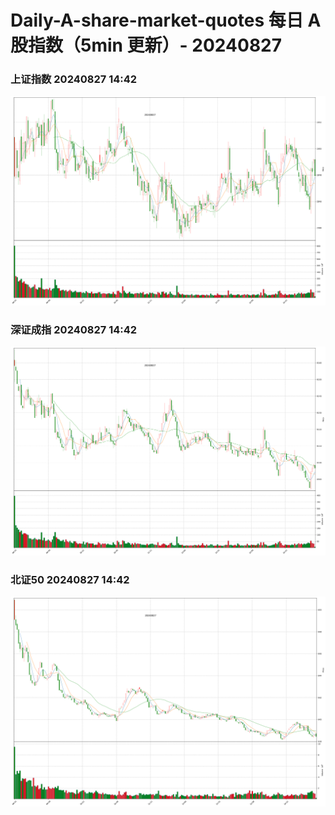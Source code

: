
# Daily-A-share-market-quotes 每日 A 股指数（5min 更新）- 20240827

### 上证指数 20240827 14:42
![](./fig/2024/8/20240827-sh000001.png)

### 深证成指 20240827 14:42
![](./fig/2024/8/20240827-sz399001.png)

### 北证50 20240827 14:42
![](./fig/2024/8/20240827-bj899050.png)
